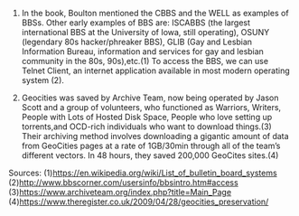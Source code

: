 

1. In the book, Boulton mentioned the CBBS and the WELL as examples of BBSs. Other early examples of BBS are: ISCABBS (the largest international BBS at the University of Iowa, still operating), OSUNY (legendary 80s hacker/phreaker BBS), GLIB (Gay and Lesbian Information Bureau, information and services for gay and lesbian community in the 80s, 90s),etc.(1) 
To access the BBS, we can use Telnet Client, an internet application available in most modern operating system (2). 

2. Geocities was saved by Archive Team, now being operated by Jason Scott and a group of volunteers, who functioned as Warriors, Writers, People with Lots of Hosted Disk Space, People who love setting up torrents,and OCD-rich individuals who want to download things.(3)
Their archiving method involves downloading a gigantic amount of data from GeoCities pages at a rate of 1GB/30min through all of the team’s different vectors. In 48 hours, they saved 200,000 GeoCites sites.(4)

Sources: 
(1)https://en.wikipedia.org/wiki/List_of_bulletin_board_systems
(2)http://www.bbscorner.com/usersinfo/bbsintro.htm#access
(3)https://www.archiveteam.org/index.php?title=Main_Page
(4)https://www.theregister.co.uk/2009/04/28/geocities_preservation/


